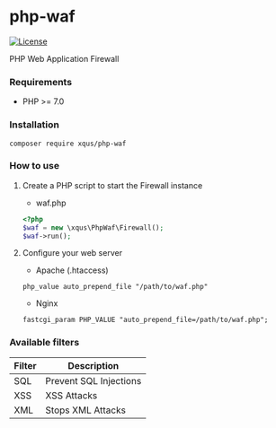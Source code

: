 # php-waf
[![License](https://poser.pugx.org/riverside/php-waf/license)](https://packagist.org/packages/riverside/php-waf)

PHP Web Application Firewall

### Requirements
- PHP >= 7.0

### Installation
```
composer require xqus/php-waf
```

### How to use
1. Create a PHP script to start the Firewall instance
    - waf.php
    ```php
    <?php
    $waf = new \xqus\PhpWaf\Firewall();
    $waf->run();
    ```
   
2. Configure your web server
    - Apache (.htaccess)
    ```
    php_value auto_prepend_file "/path/to/waf.php"
    ```
    - Nginx
    ```
    fastcgi_param PHP_VALUE "auto_prepend_file=/path/to/waf.php";
    ```
   


### Available filters
| Filter             | Description          |
| ------------------ | -------------------- |
| SQL                | Prevent SQL Injections |
| XSS                | XSS Attacks          |
| XML                | Stops XML Attacks          |
